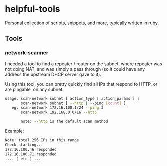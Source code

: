 # helpful-tools
Personal collection of scripts, snippets, and more, typically written in ruby.

## Tools

### network-scanner

I needed a tool to find a repeater / router on the subnet, where repeater was not doing NAT, and was simply a pass through (so it could have any address the upstream DHCP server gave to it). 

Using this tool, you can pretty quickly find all IPs that respond to HTTP, or are pingable, on any subnet.

```bash
usage: scan-network subnet [ action_type [ action_params ] ]
       scan-network subnet [ --http | --ping [count] ]
   eg: scan-network 172.16.100.1/24 --ping 3
       scan-network 192.168.0.0/16 --http

       note: --http is the default scan method
```

Example:
```bash
Note: total 256 IPs in this range
Check starting...
172.16.100.46 responded
172.16.100.71 responded
.... [ etc ] ...
```
